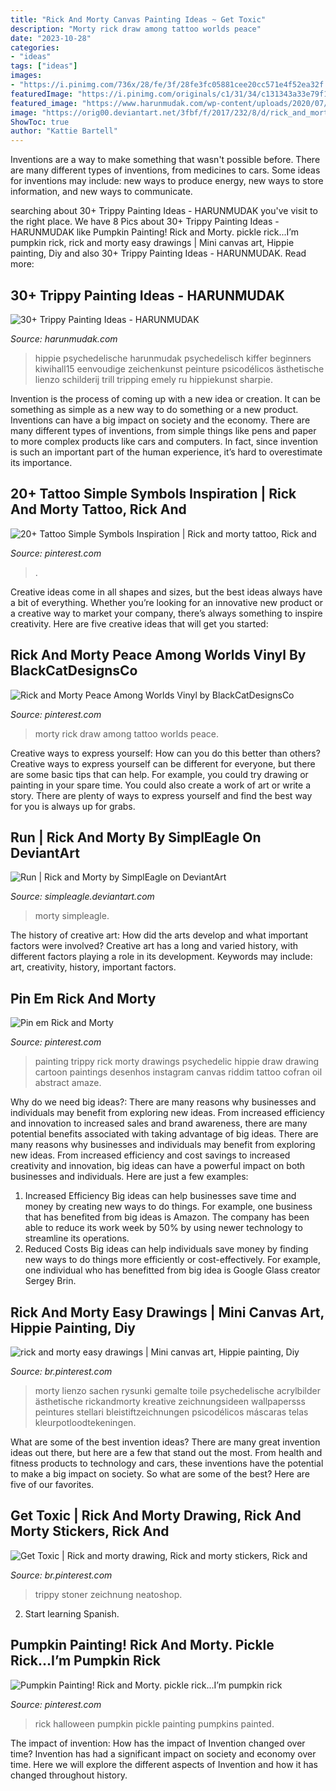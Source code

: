 ```yaml
---
title: "Rick And Morty Canvas Painting Ideas ~ Get Toxic"
description: "Morty rick draw among tattoo worlds peace"
date: "2023-10-28"
categories:
- "ideas"
tags: ["ideas"]
images:
- "https://i.pinimg.com/736x/28/fe/3f/28fe3fc05881cee20cc571e4f52ea32f.jpg"
featuredImage: "https://i.pinimg.com/originals/c1/31/34/c131343a33e79f147cffdfba70ee4dbc.jpg"
featured_image: "https://www.harunmudak.com/wp-content/uploads/2020/07/trippy-painting-ideas-1-819x1024.jpg"
image: "https://orig00.deviantart.net/3fbf/f/2017/232/8/d/rick_and_morty_run_b_with_blur_final_render_with_l_by_simpleagle-dbkq237.png"
ShowToc: true
author: "Kattie Bartell"
---
```



Inventions are a way to make something that wasn't possible before. There are many different types of inventions, from medicines to cars. Some ideas for inventions may include: new ways to produce energy, new ways to store information, and new ways to communicate.

	

		
searching about 30+ Trippy Painting Ideas - HARUNMUDAK you've visit to the right place. We have 8 Pics about 30+ Trippy Painting Ideas - HARUNMUDAK like Pumpkin Painting! Rick and Morty. pickle rick...I’m pumpkin rick, rick and morty easy drawings | Mini canvas art, Hippie painting, Diy and also 30+ Trippy Painting Ideas - HARUNMUDAK. Read more:
		
    
## 30+ Trippy Painting Ideas - HARUNMUDAK

<img loading=lazy src="https://www.harunmudak.com/wp-content/uploads/2020/07/trippy-painting-ideas-1-819x1024.jpg" onerror="this.onerror=null;this.src='https://tse4.mm.bing.net/th?id=OIP.6V4u01NSK8NyFISnNdlLNwHaJQ&amp;pid=15.1';" alt="30+ Trippy Painting Ideas - HARUNMUDAK">

_Source: harunmudak.com_

>hippie psychedelische harunmudak psychedelisch kiffer beginners kiwihall15 eenvoudige zeichenkunst peinture psicodélicos ästhetische lienzo schilderij trill tripping emely ru hippiekunst sharpie. 

	

Invention is the process of coming up with a new idea or creation. It can be something as simple as a new way to do something or a new product. Inventions can have a big impact on society and the economy. There are many different types of inventions, from simple things like pens and paper to more complex products like cars and computers. In fact, since invention is such an important part of the human experience, it’s hard to overestimate its importance.

    
## 20+ Tattoo Simple Symbols Inspiration | Rick And Morty Tattoo, Rick And

<img loading=lazy src="https://i.pinimg.com/736x/57/96/24/57962419ff352f26f6b1947e5a765d54.jpg" onerror="this.onerror=null;this.src='https://tse1.mm.bing.net/th?id=OIP.RzdAtEM8_UYYlNeI9v1QTAHaJ8&amp;pid=15.1';" alt="20+ Tattoo Simple Symbols Inspiration | Rick and morty tattoo, Rick and">

_Source: pinterest.com_

>. 

	

Creative ideas come in all shapes and sizes, but the best ideas always have a bit of everything. Whether you’re looking for an innovative new product or a creative way to market your company, there’s always something to inspire creativity. Here are five creative ideas that will get you started: 

    
## Rick And Morty Peace Among Worlds Vinyl By BlackCatDesignsCo

<img loading=lazy src="https://i.pinimg.com/736x/87/54/9f/87549fdda372ef37a43ab9501f028e8d--rick-and-morty-art-to-draw-rick-and-morty-tattoo.jpg" onerror="this.onerror=null;this.src='https://tse1.mm.bing.net/th?id=OIP.ILaYMPGrsiEBCAqGYpN8LgHaKo&amp;pid=15.1';" alt="Rick and Morty Peace Among Worlds Vinyl by BlackCatDesignsCo">

_Source: pinterest.com_

>morty rick draw among tattoo worlds peace. 

	

Creative ways to express yourself: How can you do this better than others?
Creative ways to express yourself can be different for everyone, but there are some basic tips that can help. For example, you could try drawing or painting in your spare time. You could also create a work of art or write a story. There are plenty of ways to express yourself and find the best way for you is always up for grabs.

    
## Run | Rick And Morty By SimplEagle On DeviantArt

<img loading=lazy src="https://orig00.deviantart.net/3fbf/f/2017/232/8/d/rick_and_morty_run_b_with_blur_final_render_with_l_by_simpleagle-dbkq237.png" onerror="this.onerror=null;this.src='https://tse2.mm.bing.net/th?id=OIP.Sp3Fbhy-fcPUKpPaTVjCbwHaFX&amp;pid=15.1';" alt="Run | Rick and Morty by SimplEagle on DeviantArt">

_Source: simpleagle.deviantart.com_

>morty simpleagle. 

	

The history of creative art: How did the arts develop and what important factors were involved?
Creative art has a long and varied history, with different factors playing a role in its development. Keywords may include: art, creativity, history, important factors.

    
## Pin Em Rick And Morty

<img loading=lazy src="https://i.pinimg.com/originals/c1/31/34/c131343a33e79f147cffdfba70ee4dbc.jpg" onerror="this.onerror=null;this.src='https://tse2.mm.bing.net/th?id=OIP.muTlab-0jj7WS3x9vspBjwHaHa&amp;pid=15.1';" alt="Pin em Rick and Morty">

_Source: pinterest.com_

>painting trippy rick morty drawings psychedelic hippie draw drawing cartoon paintings desenhos instagram canvas riddim tattoo cofran oil abstract amaze. 

	

Why do we need big ideas?: There are many reasons why businesses and individuals may benefit from exploring new ideas. From increased efficiency and innovation to increased sales and brand awareness, there are many potential benefits associated with taking advantage of big ideas.
There are many reasons why businesses and individuals may benefit from exploring new ideas. From increased efficiency and cost savings to increased creativity and innovation, big ideas can have a powerful impact on both businesses and individuals. Here are just a few examples:
1. Increased Efficiency
Big ideas can help businesses save time and money by creating new ways to do things. For example, one business that has benefited from big ideas is Amazon. The company has been able to reduce its work week by 50% by using newer technology to streamline its operations.
2. Reduced Costs
Big ideas can help individuals save money by finding new ways to do things more efficiently or cost-effectively. For example, one individual who has benefitted from big idea is Google Glass creator Sergey Brin.

    
## Rick And Morty Easy Drawings | Mini Canvas Art, Hippie Painting, Diy

<img loading=lazy src="https://i.pinimg.com/736x/15/3a/bc/153abc787484d990ee27d523b1947255.jpg" onerror="this.onerror=null;this.src='https://tse4.mm.bing.net/th?id=OIP.sKgzfoReq4LFZ4uMEiEMqwHaJ4&amp;pid=15.1';" alt="rick and morty easy drawings | Mini canvas art, Hippie painting, Diy">

_Source: br.pinterest.com_

>morty lienzo sachen rysunki gemalte toile psychedelische acrylbilder ästhetische rickandmorty kreative zeichnungsideen wallpapersss peintures stellari bleistiftzeichnungen psicodélicos máscaras telas kleurpotloodtekeningen. 

	

What are some of the best invention ideas?
There are many great invention ideas out there, but here are a few that stand out the most. From health and fitness products to technology and cars, these inventions have the potential to make a big impact on society. So what are some of the best? Here are five of our favorites.

    
## Get Toxic | Rick And Morty Drawing, Rick And Morty Stickers, Rick And

<img loading=lazy src="https://i.pinimg.com/736x/28/fe/3f/28fe3fc05881cee20cc571e4f52ea32f.jpg" onerror="this.onerror=null;this.src='https://tse2.mm.bing.net/th?id=OIP.ZMPmbMNWmRAbbAL-E1axDgHaHU&amp;pid=15.1';" alt="Get Toxic | Rick and morty drawing, Rick and morty stickers, Rick and">

_Source: br.pinterest.com_

>trippy stoner zeichnung neatoshop. 

	

2) Start learning Spanish.

    
## Pumpkin Painting! Rick And Morty. Pickle Rick...I’m Pumpkin Rick

<img loading=lazy src="https://i.pinimg.com/736x/ce/80/fa/ce80fa390dd472f5c4d21c4524b760b6.jpg" onerror="this.onerror=null;this.src='https://tse2.mm.bing.net/th?id=OIP.xrl3FF3ZHAu0apBVhOQg2QHaNL&amp;pid=15.1';" alt="Pumpkin Painting! Rick and Morty. pickle rick...I’m pumpkin rick">

_Source: pinterest.com_

>rick halloween pumpkin pickle painting pumpkins painted. 

	

The impact of invention: How has the impact of Invention changed over time?
Invention has had a significant impact on society and economy over time. Here we will explore the different aspects of Invention and how it has changed throughout history.

